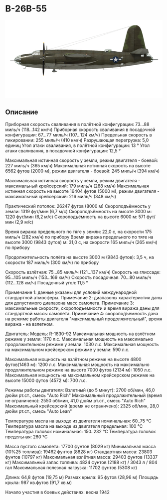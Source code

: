 # B-26B-55

![b26b55](../images/b26b55.png)

## Описание

Приборная скорость сваливания в полётной конфигурации: 73...88 миль/ч (118...142 км/ч)
Приборная скорость сваливания в посадочной конфигурации: 67...77 миль/ч (107...124 км/ч)
Предельная скорость в пикировании: 255 миль/ч (410 км/ч)
Разрушающая перегрузка: 5,0 единиц
Угол атаки сваливания, в полётной конфигурации: 13 °
Угол атаки сваливания, в посадочной конфигурации: 12,5 °

Максимальная истинная скорость у земли, режим двигателя - боевой: 227 миль/ч (365 км/ч)
Максимальная истинная скорость на высоте 6562 футов (2000 м), режим двигателя - боевой: 245 миль/ч (394 км/ч)

Максимальная истинная скорость у земли, режим двигателя - максимальный крейсерский: 179 миль/ч (288 км/ч)
Максимальная истинная скорость на высоте 16404 футов (5000 м), режим двигателя - максимальный крейсерский: 216 миль/ч (348 км/ч)

Практический потолок: 26247 футов (8000 м)
Скороподъёмность у земли: 1319 фут/мин (6,7 м/с) 
Скороподъёмность на высоте 3000 м: 1220 фут/мин (6,2 м/с) 
Скороподъёмность на высоте 6000 м: 571 фут/мин (2,9 м/с) 

Время виража предельного по тяге у земли: 22,0 с, на скорости 175 миль/ч (282 км/ч) по прибору
Время виража предельного по тяге на высоте 3000 (9843 футов) м: 31,0 с, на скорости  165 миль/ч (265 км/ч) по прибору

Продолжительность полёта на высоте 3000 м (9843 футов): 3,5 ч, на скорости 187 миль/ч (300 км/ч) по прибору

Скорость взлётная: 75...85 миль/ч (121...137 км/ч)
Скорость на глиссаде: 95...105 миль/ч (153...169 км/ч)
Скорость посадочная: 70...80 миль/ч (112...128 км/ч)
Посадочный угол: 11,5 °

Примечание 1: данные указаны для условий международной стандартной атмосферы.
Примечание 2: диапазоны характеристик даны для допустимого диапазона масс самолета.
Примечание 3: максимальные скорости, скороподъемности и время виража даны для стандартной массы самолета.
Примечание 4: скороподъемность дана на режиме работы двигателя "максимальный продолжительный", время виража - на взлетном.

Двигатель:
Модель: R-1830-92
Максимальная мощность на взлётном режиме у земли: 1170 л.с.
Максимальная мощность на максимально продолжительном режиме у земли: 1030 л.с.
Максимальная мощность на максимальном крейсерском режиме у земли: 590 л.с.

Максимальная мощность на взлётном режиме на высоте 4800 футов(1463 м): 1200 л.с.
Максимальная мощность на максимально продолжительном режиме на высоте 7000 футов (2134 м): 1050 л.с.
Максимальная мощность на максимальном крейсерском режиме на высоте 15000 футов (4572 м): 700 л.с.

Режимы работы двигателя:
Взлетный (до 5 минут): 2700 об/мин, 46,0 дюйм рт.ст., смесь "Auto Rich" 
Максимальный продолжительный (время не ограничено): 2550 об/мин, 41,0 дюйм рт.ст., смесь "Auto Rich" 
Максимальный крейсерский (время не ограничено): 2325 об/мин, 28,0 дюйм рт.ст., смесь "Auto Lean" 

Температура масла на выходе из двигателя номинальная: 60..75 °С
Температура масла на выходе из двигателя предельная: 100 °С
Температура головок номинальная: 150..232 °С
Температура головок предельная: 260 °С

Масса пустого самолета: 17700 фунтов (8029 кг)
Минимальная масса (10%25 топлива): 19462 фунтов (8828 кг)
Стандартная масса: 23803 фунтов (10797 кг)
Максимальная взлётная масса: 29403 фунтов (13337 кг)
Максимальный запас топлива: 4824 фунтов (2188 кг) / 3043 л / 804 гал
Максимальная полезная нагрузка: 11702 фунтов (5308 кг)

Длина: 64,8 футов (19,75 м)
Размах крыла: 95 футов (28,96 м)
Площадь крыла: 987 кв.футов (91,7 кв.м)

Начало участия в боевых действиях: весна 1942